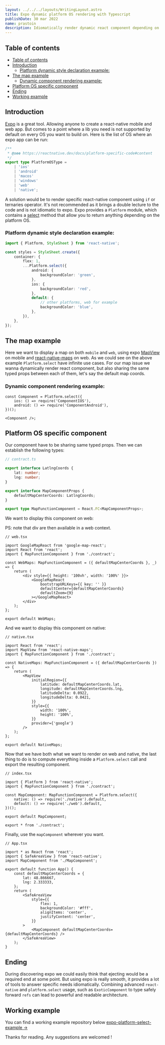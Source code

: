 ```yaml
---
layout: ../../../layouts/WritingLayout.astro
title: Expo dynamic platform OS rendering with Typescript
publishDate: 30 mar 2022
name: prastoin
description: Idiomatically render dynamic react component depending on the device platform OS. Using expo Platform select method.
---
```


## Table of contents

- [Table of contents](#table-of-contents)
- [Introduction](#introduction)
  - [Platform dynamic style declaration example:](#platform-dynamic-style-declaration-example)
- [The map example](#the-map-example)
  - [Dynamic component rendering example:](#dynamic-component-rendering-example)
- [Platform OS specific component](#platform-os-specific-component)
- [Ending](#ending)
- [Working example](#working-example)

## Introduction

[Expo](https://expo.dev/) is a great tool. Allowing anyone to create a react-native mobile and web app. But comes to a point where a lib you need is not supported by default on every OS you want to build on.
Here is the list of OS where an expo app can be run:

```ts
/**
 * @see https://reactnative.dev/docs/platform-specific-code#content
 */
export type PlatformOSType =
    | 'ios'
    | 'android'
    | 'macos'
    | 'windows'
    | 'web'
    | 'native';
```

A solution would be to render specific react-native component using `if` or ternaries operator. It's not recommended as it brings a double lecture to the code and is not idiomatic to expo.
Expo provides a `Platform` module, which contains a [select](https://docs.expo.dev/versions/latest/react-native/platform/#select) method that allow you to return anything depending on the platform OS.

### Platform dynamic style declaration example:

```ts
import { Platform, StyleSheet } from 'react-native';

const styles = StyleSheet.create({
    container: {
        flex: 1,
        ...Platform.select({
            android: {
                backgroundColor: 'green',
            },
            ios: {
                backgroundColor: 'red',
            },
            default: {
                // other platforms, web for example
                backgroundColor: 'blue',
            },
        }),
    },
});
```

## The map example

Here we want to display a map on both `mobile` and `web`, using expo [MapView](https://docs.expo.dev/versions/latest/sdk/map-view/) on mobile and [react-native-maps](https://github.com/react-native-maps/react-native-maps) on web.
As we could see on the above example `Platform.select` have infinite use cases.
For our map issue we wanna dynamically render react component, but also sharing the same typed props between each of them, let's say the default map coords.

### Dynamic component rendering example:

```tsx
const Component = Platform.select({
    ios: () => require('ComponentIOS'),
    android: () => require('ComponentAndroid'),
})();

<Component />;
```

## Platform OS specific component

Our component have to be sharing same typed props.
Then we can establish the following types:

```ts
// contract.ts

export interface LatlngCoords {
    lat: number;
    lng: number;
}

export interface MapComponentProps {
    defaultMapCenterCoords: LatlngCoords;
}

export type MapFunctionComponent = React.FC<MapComponentProps>;
```

We want to display this component on web:

PS: note that div are then available in a web context.

```tsx
// web.tsx

import GoogleMapReact from 'google-map-react';
import React from 'react';
import { MapFunctionComponent } from './contract';

const WebMaps: MapFunctionComponent = ({ defaultMapCenterCoords }, _) => {
    return (
        <div style={{ height: '100vh', width: '100%' }}>
            <GoogleMapReact
                bootstrapURLKeys={{ key: '' }}
                defaultCenter={defaultMapCenterCoords}
                defaultZoom={9}
            ></GoogleMapReact>
        </div>
    );
};

export default WebMaps;
```

And we want to display this component on native:

```tsx
// native.tsx

import React from 'react';
import MapView from 'react-native-maps';
import { MapFunctionComponent } from './contract';

const NativeMaps: MapFunctionComponent = ({ defaultMapCenterCoords }) => {
    return (
        <MapView
            initialRegion={{
                latitude: defaultMapCenterCoords.lat,
                longitude: defaultMapCenterCoords.lng,
                latitudeDelta: 0.0922,
                longitudeDelta: 0.0421,
            }}
            style={{
                width: '100%',
                height: '100%',
            }}
            provider={'google'}
        />
    );
};

export default NativeMaps;
```

Now that we have both what we want to render on web and native, the last thing to do is to compute everything inside a `Platform.select` call and export the resulting component.

```tsx
// index.tsx

import { Platform } from 'react-native';
import { MapFunctionComponent } from './contract';

const MapComponent: MapFunctionComponent = Platform.select({
    native: () => require('./native').default,
    default: () => require('./web').default,
})();

export default MapComponent;

export * from './contract';
```

Finally, use the `mapComponent` wherever you want.

```tsx
// App.tsx

import * as React from 'react';
import { SafeAreaView } from 'react-native';
import MapComponent from './MapComponent';

export default function App() {
    const defaultMapCenterCoords = {
        lat: 48.866667,
        lng: 2.333333,
    };
    return (
        <SafeAreaView
            style={{
                flex: 1,
                backgroundColor: '#fff',
                alignItems: 'center',
                justifyContent: 'center',
            }}
        >
            <MapComponent defaultMapCenterCoords={defaultMapCenterCoords} />
        </SafeAreaView>
    );
}
```

## Ending

During discovering expo we could easily think that ejecting would be a required end at some point.
But using expo is really smooth, it provides a lot of tools to answer specific needs idiomatically.
Combining advanced `react-native` and `platform.select` usage, such as `ExoticComponent` to type safely forward `refs` can lead to powerful and readable architecture.

## Working example

You can find a working example repository below
[expo-platform-select-example →](https://github.com/prastoin/expo-platform-select-example)

Thanks for reading.
Any suggestions are welcomed !
